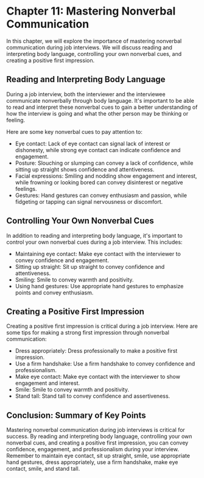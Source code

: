 Chapter 11: Mastering Nonverbal Communication
=============================================

In this chapter, we will explore the importance of mastering nonverbal communication during job interviews. We will discuss reading and interpreting body language, controlling your own nonverbal cues, and creating a positive first impression.

Reading and Interpreting Body Language
--------------------------------------

During a job interview, both the interviewer and the interviewee communicate nonverbally through body language. It's important to be able to read and interpret these nonverbal cues to gain a better understanding of how the interview is going and what the other person may be thinking or feeling.

Here are some key nonverbal cues to pay attention to:

* Eye contact: Lack of eye contact can signal lack of interest or dishonesty, while strong eye contact can indicate confidence and engagement.
* Posture: Slouching or slumping can convey a lack of confidence, while sitting up straight shows confidence and attentiveness.
* Facial expressions: Smiling and nodding show engagement and interest, while frowning or looking bored can convey disinterest or negative feelings.
* Gestures: Hand gestures can convey enthusiasm and passion, while fidgeting or tapping can signal nervousness or discomfort.

Controlling Your Own Nonverbal Cues
-----------------------------------

In addition to reading and interpreting body language, it's important to control your own nonverbal cues during a job interview. This includes:

* Maintaining eye contact: Make eye contact with the interviewer to convey confidence and engagement.
* Sitting up straight: Sit up straight to convey confidence and attentiveness.
* Smiling: Smile to convey warmth and positivity.
* Using hand gestures: Use appropriate hand gestures to emphasize points and convey enthusiasm.

Creating a Positive First Impression
------------------------------------

Creating a positive first impression is critical during a job interview. Here are some tips for making a strong first impression through nonverbal communication:

* Dress appropriately: Dress professionally to make a positive first impression.
* Use a firm handshake: Use a firm handshake to convey confidence and professionalism.
* Make eye contact: Make eye contact with the interviewer to show engagement and interest.
* Smile: Smile to convey warmth and positivity.
* Stand tall: Stand tall to convey confidence and assertiveness.

Conclusion: Summary of Key Points
---------------------------------

Mastering nonverbal communication during job interviews is critical for success. By reading and interpreting body language, controlling your own nonverbal cues, and creating a positive first impression, you can convey confidence, engagement, and professionalism during your interview. Remember to maintain eye contact, sit up straight, smile, use appropriate hand gestures, dress appropriately, use a firm handshake, make eye contact, smile, and stand tall.
